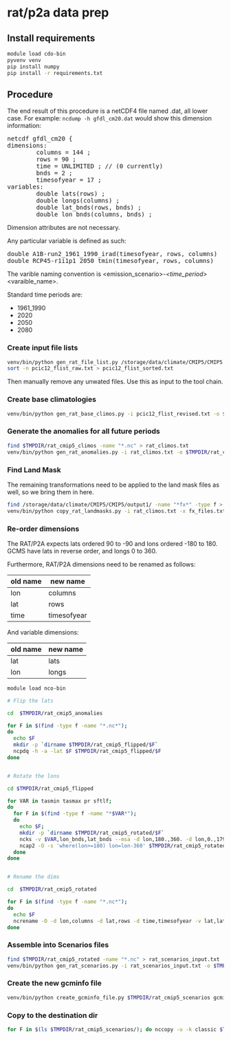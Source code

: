 # rat/p2a data prep

## Install requirements

```bash
module load cdo-bin
pyvenv venv
pip install numpy
pip install -r requirements.txt
```

## Procedure

The end result of this procedure is a netCDF4 file named <model>.dat, all lower case. For example: `ncdump -h gfdl_cm20.dat` would show this dimension information:

<pre>
netcdf gfdl_cm20 {
dimensions:
        columns = 144 ;
        rows = 90 ;
        time = UNLIMITED ; // (0 currently)
        bnds = 2 ;
        timesofyear = 17 ;
variables:
        double lats(rows) ;
        double longs(columns) ;
        double lat_bnds(rows, bnds) ;
        double lon_bnds(columns, bnds) ;
</pre>

Dimension attributes are not necessary.

Any particular variable is defined as such:

<pre>
double A1B-run2_1961_1990_irad(timesofyear, rows, columns)
double RCP45-r1i1p1_2050_tmin(timesofyear, rows, columns)
</pre>

The varible naming convention is <emission_scenario>-<run>_<time_period>_<varaible_name>.

Standard time periods are:
* 1961_1990
* 2020
* 2050
* 2080

### Create input file lists
```bash
venv/bin/python gen_rat_file_list.py /storage/data/climate/CMIP5/CMIP5 > pcic12_flist_raw.txt
sort -n pcic12_flist_raw.txt > pcic12_flist_sorted.txt
```

Then manually remove any unwated files. Use this as input to the tool chain.

### Create base climatologies

```bash
venv/bin/python gen_rat_base_climos.py -i pcic12_flist_revised.txt -o $TMPDIR/rat_cmip5_climos
```

### Generate the anomalies for all future periods

```bash
find $TMPDIR/rat_cmip5_climos -name "*.nc" > rat_climos.txt
venv/bin/python gen_rat_anomalies.py -i rat_climos.txt -o $TMPDIR/rat_cmip5_anomalies
```

### Find Land Mask

The remaining transformations need to be applied to the land mask files as well, so we bring them in here.

```bash
find /storage/data/climate/CMIP5/CMIP5/output1/ -name "*fx*" -type f > tee fx_files.txt
venv/bin/python copy_rat_landmasks.py -i rat_climos.txt -x fx_files.txt -o $TMPDIR/rat_cmip5_anomalies
```

### Re-order dimensions

The RAT/P2A expects lats ordered 90 to -90 and lons ordered -180 to 180. GCMS have lats in reverse order, and longs 0 to 360.

Furthermore, RAT/P2A dimensions need to be renamed as follows:

|old name|new name|
|---|---|
|lon | columns |
|lat | rows |
|time | timesofyear |

And variable dimensions:

| old name | new name |
|---|---|
|lat|lats|
|lon|longs|


```bash
module load nco-bin

# Flip the lats

cd  $TMPDIR/rat_cmip5_anomalies

for F in $(find -type f -name "*.nc*");
do
  echo $F
  mkdir -p `dirname $TMPDIR/rat_cmip5_flipped/$F`
  ncpdq -h -a -lat $F $TMPDIR/rat_cmip5_flipped/$F
done


# Rotate the lons

cd $TMPDIR/rat_cmip5_flipped

for VAR in tasmin tasmax pr sftlf;
do
  for F in $(find -type f -name "*$VAR*");
  do
    echo $F;
    mkdir -p `dirname $TMPDIR/rat_cmip5_rotated/$F`
    ncks -v $VAR,lon_bnds,lat_bnds --msa -d lon,180.,360. -d lon,0.,179.999999 $F $TMPDIR/rat_cmip5_rotated/$F;
    ncap2 -O -s 'where(lon>=180) lon=lon-360' $TMPDIR/rat_cmip5_rotated/$F $TMPDIR/rat_cmip5_rotated/$F;
  done
done


# Rename the dims

cd  $TMPDIR/rat_cmip5_rotated

for F in $(find -type f -name "*.nc*");
do
  echo $F
  ncrename -O -d lon,columns -d lat,rows -d time,timesofyear -v lat,lats -v lon,longs $F
done
```

### Assemble into Scenarios files

```bash
find $TMPDIR/rat_cmip5_rotated -name "*.nc" > rat_scenarios_input.txt
venv/bin/python gen_rat_scenarios.py -i rat_scenarios_input.txt -o $TMPDIR/rat_cmip5_scenarios -v
```

### Create the new gcminfo file

```bash
venv/bin/python create_gcminfo_file.py $TMPDIR/rat_cmip5_scenarios gcminfo_new.csv
```

### Copy to the destination dir

```bash
for F in $(ls $TMPDIR/rat_cmip5_scenarios/); do nccopy -u -k classic $TMPDIR/rat_cmip5_scenarios/$F /storage/data/projects/rat/cmip_pcic12/$F; done
```
